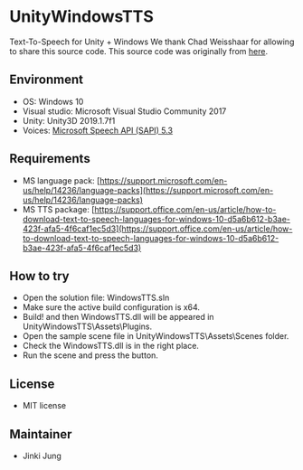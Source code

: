 # UnityWindowsTTS
Text-To-Speech for Unity + Windows
We thank Chad Weisshaar for allowing to share this source code.
This source code was originally from [here](https://chadweisshaar.com/blog/2015/07/02/microsoft-speech-for-unity/). 


## Environment
* OS: Windows 10
* Visual studio: Microsoft Visual Studio Community 2017
* Unity: Unity3D 2019.1.7f1
* Voices: [Microsoft Speech API (SAPI) 5.3](https://docs.microsoft.com/en-us/previous-versions/windows/desktop/ms723627(v=vs.85))

## Requirements
* MS language pack: [https://support.microsoft.com/en-us/help/14236/language-packs](https://support.microsoft.com/en-us/help/14236/language-packs)
* MS TTS package: [https://support.office.com/en-us/article/how-to-download-text-to-speech-languages-for-windows-10-d5a6b612-b3ae-423f-afa5-4f6caf1ec5d3](https://support.office.com/en-us/article/how-to-download-text-to-speech-languages-for-windows-10-d5a6b612-b3ae-423f-afa5-4f6caf1ec5d3)

## How to try
* Open the solution file: WindowsTTS.sln
* Make sure the active build configuration is x64.
* Build! and then WindowsTTS.dll will be appeared in UnityWindowsTTS\Assets\Plugins.
* Open the sample scene file in UnityWindowsTTS\Assets\Scenes folder.
* Check the WindowsTTS.dll is in the right place.
* Run the scene and press the button.

## License
* MIT license

## Maintainer
* Jinki Jung

